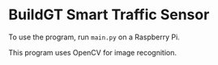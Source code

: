 # BuildGT Smart Traffic Sensor
To use the program, run `main.py` on a Raspberry Pi.

This program uses OpenCV for image recognition.
